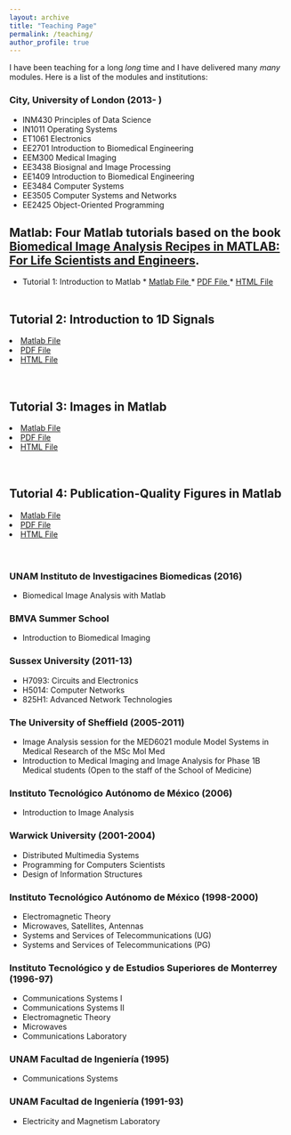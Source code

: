 ```yaml
---
layout: archive
title: "Teaching Page"
permalink: /teaching/
author_profile: true
---
```


I have been teaching for a long *long* time and I have delivered many *many* modules. Here is a list of the modules and institutions:

<h3>City, University of London (2013- )</h3>

 * INM430   Principles of Data Science
 * IN1011   Operating Systems
 * ET1061   Electronics
 * EE2701   Introduction to Biomedical Engineering
 * EEM300   Medical Imaging
 * EE3438 	Biosignal and Image Processing
 * EE1409   Introduction to Biomedical Engineering
 * EE3484 	Computer Systems
 * EE3505 	Computer Systems and Networks
 * EE2425  	Object-Oriented Programming

 <h2> Matlab: Four Matlab tutorials based on the book <a href="https://bcs.wiley.com/he-bcs/Books?action=index&bcsId=9651&itemId=1118657551">
Biomedical Image Analysis Recipes in MATLAB: For Life Scientists and Engineers</a>.</h2>

* Tutorial 1: Introduction to Matlab
<space><space> * <a href="http://www.staff.city.ac.uk/~sbbk034/tutorials/Tutorial_IntroductionToMatlab.m"> Matlab File </a>
<space><space> * <a href="http://www.staff.city.ac.uk/~sbbk034/tutorials/Tutorial_IntroductionToMatlab.pdf"> PDF File </a>
<space><space> * <a href="http://www.staff.city.ac.uk/~sbbk034/tutorials/Tutorial_IntroductionToMatlab.html"> HTML File </a>
<br><br>



<h2> Tutorial 2: Introduction to 1D Signals</h2>
<li><a href="http://www.staff.city.ac.uk/~sbbk034/tutorials/Tutorial_1D_SignalsInMatlab.m"> Matlab File </a></li>
<li><a href="http://www.staff.city.ac.uk/~sbbk034/tutorials/Tutorial_1D_SignalsInMatlab.pdf"> PDF File </a></li>
<li><a href="http://www.staff.city.ac.uk/~sbbk034/tutorials/Tutorial_1D_SignalsInMatlab.html"> HTML File </a></li>
<br><br>

<h2> Tutorial 3: Images in Matlab</h2>
<li><a href="http://www.staff.city.ac.uk/~sbbk034/tutorials/Tutorial_ImagesInMatlab.m"> Matlab File </a></li>
<li><a href="http://www.staff.city.ac.uk/~sbbk034/tutorials/Tutorial_ImagesInMatlab.pdf"> PDF File </a></li>
<li><a href="http://www.staff.city.ac.uk/~sbbk034/tutorials/Tutorial_ImagesInMatlab.html"> HTML File </a></li>
<br><br>


<h2> Tutorial 4: Publication-Quality Figures in Matlab </h2>
<li><a href="http://www.staff.city.ac.uk/~sbbk034/tutorials/Tutorial_PublicationQualityFigures.m"> Matlab File </a></li>
<li><a href="http://www.staff.city.ac.uk/~sbbk034/tutorials/Tutorial_PublicationQualityFigures.pdf"> PDF File </a></li>
<li><a href="http://www.staff.city.ac.uk/~sbbk034/tutorials/Tutorial_PublicationQualityFigures.html"> HTML File </a></li>
<br><br>

<h3>UNAM Instituto de Investigacines Biomedicas (2016)</h3>

* Biomedical Image Analysis with Matlab  


<h3>BMVA Summer School</h3>

* Introduction to Biomedical Imaging

<h3>Sussex University (2011-13)</h3>

 *  H7093: Circuits and Electronics
 *  H5014: Computer Networks
 *  825H1: Advanced Network Technologies

<h3>The University of Sheffield (2005-2011)</h3>

 * Image Analysis session for the MED6021 module Model Systems in Medical Research of the MSc Mol Med
 * Introduction to Medical Imaging and Image Analysis for Phase 1B Medical students (Open to the staff of the School of Medicine)

<h3> Instituto Tecnológico Autónomo de México (2006)</h3>

 *   Introduction to Image Analysis

<h3>Warwick University (2001-2004)</h3>

 *  Distributed Multimedia Systems
 *  Programming for Computers Scientists
 *  Design of Information Structures


<h3>Instituto Tecnológico Autónomo de México (1998-2000)</h3>

 *  Electromagnetic Theory
 *  Microwaves, Satellites, Antennas
 *  Systems and Services of Telecommunications (UG)
 *  Systems and Services of Telecommunications (PG)



<h3>Instituto Tecnológico y de Estudios Superiores de Monterrey (1996-97)</h3>

 *    Communications Systems I
 *    Communications Systems II
 *    Electromagnetic Theory
 *    Microwaves
 *    Communications Laboratory

 <h3>UNAM Facultad de Ingeniería (1995)</h3>

  *    Communications Systems

<h3>UNAM Facultad de Ingeniería (1991-93)</h3>

 *    Electricity and Magnetism Laboratory

